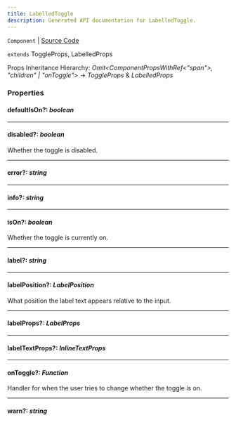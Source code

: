 ```yaml
---
title: LabelledToggle
description: Generated API documentation for LabelledToggle.
---
```


`Component` | [Source Code](https://github.com/mrCamelCode/jtjs-react/blob/0e141e63e22c212c71ce52ba40f0472cc9028516/lib/components/input/labelled/LabelledToggle.tsx#L9)

`extends` ToggleProps, LabelledProps

Props Inheritance Hierarchy: _Omit<ComponentPropsWithRef<"span">, "children" | "onToggle">_ -> _ToggleProps_ & _LabelledProps_

### Properties

#### defaultIsOn?: _boolean_

---

#### disabled?: _boolean_

Whether the toggle is disabled.

---

#### error?: _string_

---

#### info?: _string_

---

#### isOn?: _boolean_

Whether the toggle is currently on.

---

#### label?: _string_

---

#### labelPosition?: _LabelPosition_

What position the label text appears relative to the input.

---

#### labelProps?: _LabelProps_

---

#### labelTextProps?: _InlineTextProps_

---

#### onToggle?: _Function_

Handler for when the user tries to change whether the toggle is on.

---

#### warn?: _string_